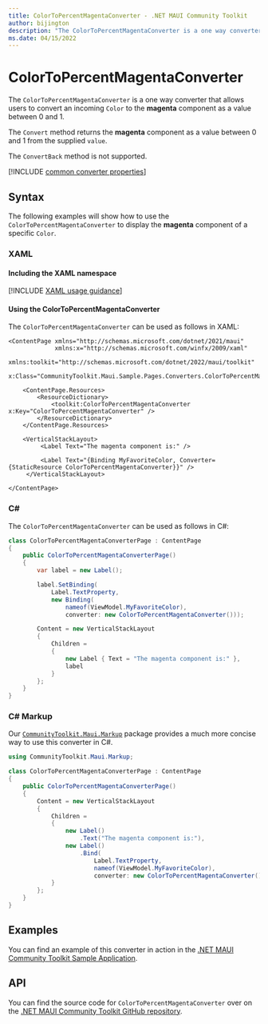 ```yaml
---
title: ColorToPercentMagentaConverter - .NET MAUI Community Toolkit
author: bijington
description: "The ColorToPercentMagentaConverter is a one way converter that allows users to convert an incoming Color to the magenta component as a value between 0 and 1."
ms.date: 04/15/2022
---
```


# ColorToPercentMagentaConverter

The `ColorToPercentMagentaConverter` is a one way converter that allows users to convert an incoming `Color` to the **magenta** component as a value between 0 and 1.

The `Convert` method returns the **magenta** component as a value between 0 and 1 from the supplied `value`.

The `ConvertBack` method is not supported.

[!INCLUDE [common converter properties](../includes/communitytoolkit-converter.md)]

## Syntax

The following examples will show how to use the `ColorToPercentMagentaConverter` to display the **magenta** component of a specific `Color`.

### XAML

#### Including the XAML namespace

[!INCLUDE [XAML usage guidance](../includes/xaml-usage.md)]

#### Using the ColorToPercentMagentaConverter

The `ColorToPercentMagentaConverter` can be used as follows in XAML:

```xaml
<ContentPage xmlns="http://schemas.microsoft.com/dotnet/2021/maui"
             xmlns:x="http://schemas.microsoft.com/winfx/2009/xaml"
             xmlns:toolkit="http://schemas.microsoft.com/dotnet/2022/maui/toolkit"
             x:Class="CommunityToolkit.Maui.Sample.Pages.Converters.ColorToPercentMagentaConverterPage">

    <ContentPage.Resources>
        <ResourceDictionary>
            <toolkit:ColorToPercentMagentaConverter x:Key="ColorToPercentMagentaConverter" />
        </ResourceDictionary>
    </ContentPage.Resources>

    <VerticalStackLayout>
         <Label Text="The magenta component is:" />

         <Label Text="{Binding MyFavoriteColor, Converter={StaticResource ColorToPercentMagentaConverter}}" />
     </VerticalStackLayout>

</ContentPage>
```

### C#

The `ColorToPercentMagentaConverter` can be used as follows in C#:

```csharp
class ColorToPercentMagentaConverterPage : ContentPage
{
    public ColorToPercentMagentaConverterPage()
    {
        var label = new Label();

 		label.SetBinding(
 			Label.TextProperty,
 			new Binding(
 				nameof(ViewModel.MyFavoriteColor),
 				converter: new ColorToPercentMagentaConverter()));

 		Content = new VerticalStackLayout
 		{
 			Children =
 			{
 				new Label { Text = "The magenta component is:" },
 				label
 			}
 		};
    }
}
```

### C# Markup

Our [`CommunityToolkit.Maui.Markup`](../markup/markup.md) package provides a much more concise way to use this converter in C#.

```csharp
using CommunityToolkit.Maui.Markup;

class ColorToPercentMagentaConverterPage : ContentPage
{
    public ColorToPercentMagentaConverterPage()
    {
        Content = new VerticalStackLayout
        {
            Children =
            {
                new Label()
                    .Text("The magenta component is:"),
                new Label()
                    .Bind(
                        Label.TextProperty,
                        nameof(ViewModel.MyFavoriteColor),
                        converter: new ColorToPercentMagentaConverter())
            }
        };
    }
}
```

## Examples

You can find an example of this converter in action in the [.NET MAUI Community Toolkit Sample Application](https://github.com/CommunityToolkit/Maui/blob/main/samples/CommunityToolkit.Maui.Sample/Pages/Converters/ColorsConverterPage.xaml).

## API

You can find the source code for `ColorToPercentMagentaConverter` over on the [.NET MAUI Community Toolkit GitHub repository](https://github.com/CommunityToolkit/Maui/blob/main/src/CommunityToolkit.Maui/Converters/ColorToComponentConverter.shared.cs).
